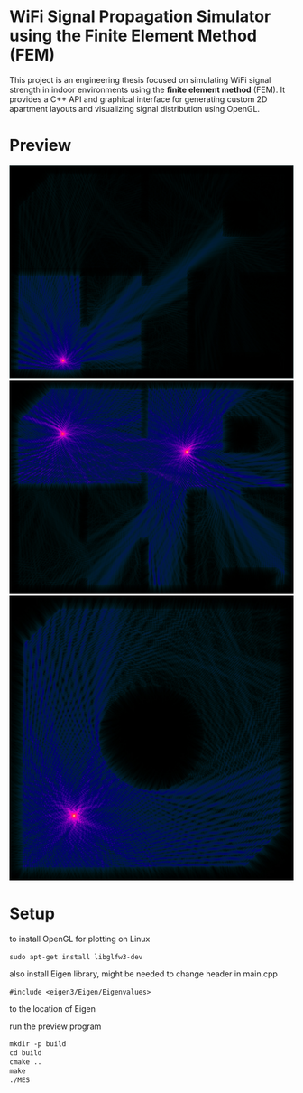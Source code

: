 # WiFi Signal Propagation Simulator using the Finite Element Method (FEM)

This project is an engineering thesis focused on simulating WiFi signal strength in indoor environments using the **finite element method** (FEM). It provides a C++ API and graphical interface for generating custom 2D apartment layouts and visualizing signal distribution using OpenGL.

# Preview

![](preview/preview_1.jpg)
![](preview/preview_2.jpg)
![](preview/preview_3.jpg)

# Setup

to install OpenGL for plotting on Linux

```sudo apt-get install libglfw3-dev```

also install Eigen library, might be needed to change header in main.cpp

```#include <eigen3/Eigen/Eigenvalues>```

to the location of Eigen

run the preview program

```
mkdir -p build
cd build
cmake ..
make
./MES
```

